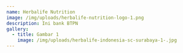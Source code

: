 ```yaml
---
name: Herbalife Nutrition
image: /img/uploads/herbalife-nutrition-logo-1.png
description: Ini bank BTPN
gallery:
  - title: Gambar 1
    image: /img/uploads/herbalife-indonesia-sc-surabaya-1-.jpg
---
```


